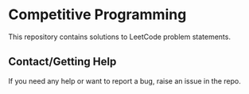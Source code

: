 # Competitive Programming

This repository contains solutions to LeetCode problem statements.

## Contact/Getting Help

If you need any help or want to report a bug, raise an issue in the repo.